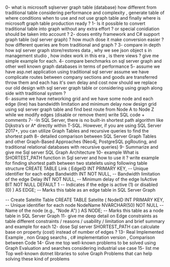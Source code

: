0- what is microsoft sqlserver graph table (database) how different from traditional table considering performance and complexity , generate table of where conditions when to use and not use graph table and finally where is microsoft graph table production ready ?
1- Is it possible to convert traditional  table into graph without any extra effort ? or special conidiation should  be taken into account ?
2- doses entity framework and C# support graph table (sql server graph) ? how much dose it make conversion easier ? how different queries are from traditional and graph ? 
3- compare in depth how sql server graph store/restores data , why we see json object s in management studio , how index work in this era , is there views ? give me simple example for each.
4- compare benchmarks on sql server graph and other well known graph databases in terms of performance 
5- assume we have asp.net application using traditional sql server assume we have complicate routes between company sections and goods are transferred throw them and each has it's own delay and cost now should we replace our old design with sql server graph table or considering using graph along side with traditional system ?  
6- assume we have networking grid and we have some node and each edge (line) has bandwidth limitation and minimum delay now design grid using sql server graph table and find best route from Node A to Node Z while we modify edges (disable or remove them) write SQL code + comments
7- -In SQL Server, there is no built-in shortest path algorithm like Dijkstra’s or A* directly within T-SQL. However, if you are using SQL Server 2017+, you can utilize Graph Tables and recursive queries to find the shortest path
8-  detailed comparison between SQL Server Graph Tables and other Graph-Based Approaches (Neo4j, PostgreSQL pgRouting, and traditional relational databases with recursive queries)
9- Summarize and give me Sql server SQL Graph Architecture
10- example What is SHORTEST_PATH  function in Sql server and how to use it ? write example for finding shortest path between two statelets using following table structure 
CREATE TABLE Link (
    EdgeID INT PRIMARY KEY, -- Unique identifier for each edge
    Bandwidth INT NOT NULL, -- Bandwidth limitation of the edge
    Delay INT NOT NULL, -- Minimum delay of the edge
    IsActive BIT NOT NULL DEFAULT 1 -- Indicates if the edge is active (1) or disabled (0)
) AS EDGE; -- Marks this table as an edge table in SQL Server Graph


-- Create Satelite Table
CREATE TABLE Satelite (
    NodeID INT PRIMARY KEY, -- Unique identifier for each node
    NodeName NVARCHAR(50) NOT NULL -- Name of the node (e.g., "Node A")
) AS NODE; -- Marks this table as a node table in SQL Server Graph
11- give me deep detail on Edge constraints as table different constraints / reasons / usability / limitation and brief summary and example for each 
12- dose Sql server SHORTEST_PATH can calculate base on property (cost) instead of number of edges ?
13- Real Implemented Example , non Grapg searchs  , c# implementation version , Comparison between Code
14- Give me top well-known problems to be solved using Graph Evaluation and searches considering industrial use case 
15- list me Top well-known dotnet libraries to solve Graph Problems that can help solving these kind of problems